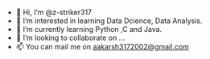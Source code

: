 - 👋 Hi, I’m @z-striker317
- 👀 I’m interested in learning Data Dcience, Data Analysis.
- 🌱 I’m currently learning Python ,C and Java.
- 💞️ I’m looking to collaborate on ...
- 📫 You can mail me on aakarsh3172002@gmail.com

<!---
z-striker317/z-striker317 is a ✨ special ✨ repository because its `README.md` (this file) appears on your GitHub profile.
You can click the Preview link to take a look at your changes.
--->
